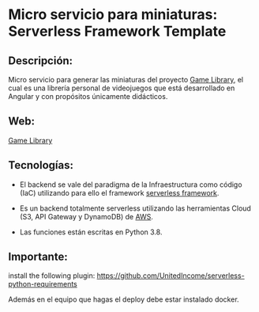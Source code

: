 # Micro servicio para miniaturas: Serverless Framework Template

## Descripción:
Micro servicio para generar las miniaturas del proyecto [Game Library](https://github.com/atomWeb/game-library), el cual es una librería personal de videojuegos que está desarrollado en Angular y con propósitos únicamente didácticos.

## Web:
[Game Library](https://nabugames.duckdns.org/)

## Tecnologías:
* El backend se vale del paradigma de la Infraestructura como código (IaC) utilizando para ello el framework [serverless framework](https://www.serverless.com/).

* Es un backend totalmente serverless utilizando las herramientas Cloud (S3, API Gateway y DynamoDB) de [AWS](https://aws.amazon.com/es/).

* Las funciones están escritas en Python 3.8.

## Importante:
install the following plugin:
https://github.com/UnitedIncome/serverless-python-requirements

Además en el equipo que hagas el deploy debe estar instalado docker.